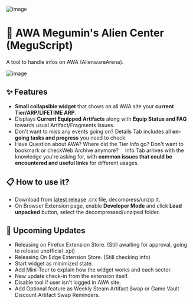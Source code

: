![image](https://github.com/user-attachments/assets/1660b438-e1e1-4b68-afa7-33af4b101b88)

# 💟 AWA Megumin's Alien Center (MeguScript)

A tool to handle infos on AWA (AlienwareArena).

![image](https://github.com/user-attachments/assets/5c53f7ed-153b-4283-89c5-8dc5f950291f)

## ✨ Features
- **Small collapsible widget** that shows on all AWA site your **current Tier/ARP/LIFETIME ARP**.
- Displays **Current Equipped Artifacts** along with **Equip Status and FAQ** towards usual Artifact/Fragments Issues.
- Don't want to miss any events going on? Details Tab includes all **on-going tasks and progress** you need to check.
- Have Question about AWA? Where did the Tier Info go? Don't want to bookmark or checkWeb Archive anymore?
⠀
Info Tab arrives with the knowledge you're asking for, with **common issues that could be encountered and useful links** for different usages.

## 📋 How to use it?
- Download from [latest release](https://github.com/MeguminShiro/awa-megumin-alien-center/releases) .crx file, decompress/unzip it.
- On Browser Extension page, enable **Developer Mode** and click **Load unpacked** button, select the decompressed/unziped folder.

## 🔮 Upcoming Updates
- Releasing on Firefox Extension Store. (Still awaiting for approval, going to release unofficial .xpi)
- Releasing On Edge Extension Store. (Still checking info)
- Start widget as minimized state.
- Add Mini-Tour to explain how the widget works and each sector.
- New update check-in from the extension itself.
- Disable tool if user isn't logged in AWA site.
- Add Optional feature as Weekly Steam Artifact Swap or Game Vault Discount Artifact Swap Reminders.
